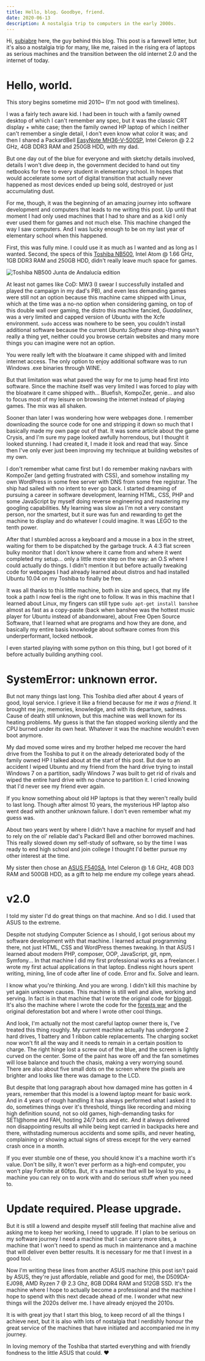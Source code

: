 ```yaml
---
title: Hello, blog. Goodbye, friend.
date: 2020-06-13
description: A nostalgia trip to computers in the early 2000s.
---
```


Hi, [subiabre](http://github.com/subiabre) here, the guy behind this blog. This post is a farewell letter, but it's also a nostalgia trip for many, like me, raised in the rising era of laptops as serious machines and the transition between the old internet 2.0 and the internet of today.

# Hello, world.
This story begins sometime mid 2010~ (I'm not good with timelines).

I was a fairly tech aware kid. I had been in touch with a family owned desktop of which I can't remember any spec, but it was the classic CRT display + white case; then the family owned HP laptop of which I neither can't remember a single detail, I don't even know what color it was; and then I shared a PackardBell [EasyNote MH36-V-500SP](https://icecat.us/prefere/us/p/vendorName/mpn/desc-6947070.html#), Intel Celeron @ 2.2 GHz, 4GB DDR3 RAM and 250GB HDD, with my dad.

But one day out of the blue for everyone and with sketchy details involved, details I won't dive deep in, the government decided to hand out tiny netbooks for free to every student in elementary school. In hopes that would accelerate some sort of digital transition that actually never happened as most devices ended up being sold, destroyed or just accumulating dust.

For me, though, it was the beginning of an amazing journey into software development and computers that leads to me writing this post. Up until that moment I had only used machines that I had to share and as a kid I only ever used them for games and not much else. This machine changed the way I saw computers. And I was lucky enough to be on my last year of elementary school when this happened.

First, this was fully mine. I could use it as much as I wanted and as long as I wanted. Second, the specs of this [Toshiba NB500](https://icecat.us/us/p/toshiba/pll50e-02m00jce/notebooks-nb500-110-8928911.html), Intel Atom @ 1.66 GHz, 1GB DDR3 RAM and 250GB HDD, didn't really leave much space for games.

![Toshiba NB500 Junta de Andalucía edition](http://www.juntadeandalucia.es/educacion/cga/mediawiki/images/8/82/ToshibaNB500.jpg)

At least not games like CoD: MW3 (I swear I successfully installed and played the campaign in my dad's PB), and even less demanding games were still not an option because this machine came shipped with Linux, which at the time was a no-no option when considering gaming, on top of this double wall over gaming, the distro this machine fancied, *Guadalinex*, was a very limited and capped version of Ubuntu with the Xcfe environment. `sudo` access was nowhere to be seen, you couldn't install additional software because the current *Ubuntu Software* shop-thing wasn't really a thing yet, neither could you browse certain websites and many more things you can imagine were not an option.

You were really left with the bloatware it came shipped with and limited internet access. The only option to enjoy additional software was to run Windows .exe binaries through WINE.

But that limitation was what paved the way for me to jump head first into software. Since the machine itself was very limited I was forced to play with the bloatware it came shipped with... Bluefish, KompoZer, genie... and also to focus most of my leisure on browsing the internet instead of playing games. The mix was all shaken.

Sooner than later I was wondering how were webpages done. I remember downloading the source code for one and stripping it down so much that I basically made my own page out of that. It was some article about the game Crysis, and I'm sure my page looked awfully horrendous, but I thought it looked stunning. I had created it, I made it look and read that way. Since then I've only ever just been improving my technique at building websites of my own.

I don't remember what came first but I do remember making navbars with KompoZer (and getting frustrated with CSS), and somehow installing my own WordPress in some free server with DNS from some free registrar. The ship had sailed with no intent to ever go back. I started dreaming of pursuing a career in software development, learning HTML, CSS, PHP and some JavaScript by myself doing reverse engineering and mastering my googling capabilities. My learning was slow as I'm not a very constant person, nor the smartest, but it sure was fun and rewarding to get the machine to display and do whatever I could imagine. It was LEGO to the tenth power.

After that I stumbled across a keyboard and a mouse in a box in the street, waiting for them to be dispatched by the garbage truck. A 4:3 flat screen bulky monitor that I don't know where it came from and where it went completed my setup... only a little more step on the way: an O.S where I could actually do things. I didn't mention it but before actually tweaking code for webpages I had already learned about distros and had installed Ubuntu 10.04 on my Toshiba to finally be free.

It was all thanks to this little machine, both in size and specs, that my life took a path I now feel is the right one to follow. It was in this machine that I learned about Linux, my fingers can still type `sudo apt-get install banshee` almost as fast as a copy-paste (back when banshee was the hottest music player for Ubuntu instead of abandonware), about Free Open Source Software, that I learned what are programs and how they are done, and basically my entire basis knowledge about software comes from this underperformant, locked netbook.

I even started playing with some python on this thing, but I got bored of it before actually building anything cool.

# SystemError: unknown error.
But not many things last long. This Toshiba died after about 4 years of good, loyal service. I grieve it like a friend because for me *it was a friend*. It brought me joy, memories, knowledge, and with its departure, sadness. Cause of death still unknown, but this machine was well known for its heating problems. My guess is that the fan stopped working silently and the CPU burned under its own heat. Whatever it was the machine wouldn't even boot anymore.

My dad moved some wires and my brother helped me recover the hard drive from the Toshiba to put it on the already deteriorated body of the family owned HP I talked about at the start of this post. But due to an accident I wiped Ubuntu and my friend from the hard drive trying to install Windows 7 on a partition, sadly Windows 7 was built to get rid of rivals and wiped the entire hard drive with no chance to partition it. I cried knowing that I'd never see my friend ever again.

If you know something about old HP laptops is that they weren't really build to last long. Though after almost 10 years, the mysterious HP laptop also went dead with another unknown failure. I don't even remember what my guess was.

About two years went by where I didn't have a machine for myself and had to rely on the ol' reliable dad's Packard Bell and other borrowed machines. This really slowed down my self-study of software, so by the time I was ready to end high school and join college I thought I'd better pursue my other interest at the time.

My sister then chose an [ASUS F540SA](https://icecat.es/es/p/asus/90nb0b31-m01440/notebooks-f540sa-xx068t-33314739.html), Intel Celeron @ 1.6 GHz, 4GB DD3 RAM and 500GB HDD, as a gift to help me endure my college years ahead.

# v2.0
I told my sister I'd do great things on that machine. And so I did. I used that ASUS to the extreme.

Despite not studying Computer Science as I should, I got serious about my software development with that machine. I learned actual programming there, not just HTML, CSS and WordPress themes tweaking. In that ASUS I learned about modern PHP, composer, OOP, JavaScript, git, npm, Symfony... In that machine I did my first professional works as a freelancer. I wrote my first actual applications in that laptop. Endless night hours spent writing, mining, line of code after line of code. Error and fix. Solve and learn.

I know what you're thinking. And you are wrong. I didn't kill this machine by yet again unknown causes. This machine is still well and alive, working and serving. In fact is in that machine that I wrote the original code for [bloggit](http://github.com/subiabre/bloggit). It's also the machine where I wrote the code for the [forests war](http://twitter.com/forestswar) and the original deforestation bot and where I wrote other cool things.

And look, I'm actually not the most careful laptop owner there is, I've treated this thing roughly. My current machine actually has undergone 2 hard drives, 1 battery and 1 ribbon cable replacements. The charging socket now won't fit all the way and it needs to remain in a certain position to charge. The right hinge lost a screw out of the blue, and the screen is lightly curved on the center. Some of the paint has wore off and the fan sometimes will lose balance and touch the chasis, making a very worrying sound. There are also about five small dots on the screen where the pixels are brighter and looks like there was damage to the LCD.

But despite that long paragraph about how damaged mine has gotten in 4 years, remember that this model is a lowend laptop meant for basic work. And in 4 years of rough handling it has always performed what I asked it to do, sometimes things over it's threshold, things like recording and mixing high definition sound, not so old games, high-demanding tasks for SETI@home and FAH, hosting 24/7 bots and etc. And it always delivered non disappointing results all while being kept carried in backpacks here and there, withstading numerous accidents and some spills, and never heating, complaining or showing actual signs of stress except for the very earned crash once in a month.

If you ever stumble one of these, you should know it's a machine worth it's value. Don't be silly, it won't ever perform as a high-end computer, you won't play Fortnite at 60fps. But, it's a machine that will be loyal to you, a machine you can rely on to work with and do serious stuff when you need to.

# Update required. Please upgrade.
But it is still a lowend and despite myself still feeling that machine alive and asking me to keep her working, I need to upgrade. If I plan to be serious on my software journey I need a machine that I can carry more sites, a machine that I won't need to spend as much in maintenance and a machine that will deliver even better results. It is necessary for me that I invest in a good tool.

Now I'm writing these lines from another ASUS machine (this post isn't paid by ASUS, they're just affordable, reliable and good for me), the D509DA-EJ098, AMD Ryzen 7 @ 2.3 Ghz, 8GB DDR4 RAM and 512GB SSD. It's the machine where I hope to actually become a professional and the machine I hope to spend with this next decade ahead of me. I wonder what new things will the 2020s deliver me. I have already enjoyed the 2010s.

It is with great joy that I start this blog, to keep record of all the things I achieve next, but it is also with lots of nostalgia that I nerdishly honour the great service of the machines that have initiated and accompanied me in my journey.

In loving memory of the Toshiba that started everything and with friendly fondness to the little ASUS that could. :heart:
